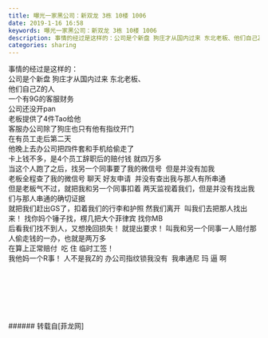 ```yaml
---
title: 曝光一家黑公司：新双龙 3栋 10楼 1006
date: 2019-1-16 16:58
keywords: 曝光一家黑公司：新双龙 3栋 10楼 1006
description: 事情的经过是这样的：公司是个新盘 狗庄才从国内过来 东北老板、他们自己Z的人一个有9G的客服财务公司还没开pan老板提供了4件Tao给他客服办公司除了狗庄也只有他有指纹开门在有员工走后第二天他晚上去办公司把四件套和手机给偷走了卡上钱不多，是4个员工辞职后的赔付钱 就四万多当这个人跑了之后，找另一个同事要了我的微信号  但是并没有加我老板全程查了我的微信号 聊天 好友申请  并没有查出我与那人有所串通但是老板气不过，就把我和另一个同事扣着 两天监视着我们，但是并没有找出我们与那人串通的确切证据就把我们赶出GS了，扣着我们的行李和护照 然我们离开  叫我们去把那人找出来！ 找你妈个锤子找，楞几把大个菲律宾 找你MB后看我们找不到人，又想挽回损失！ 就提出要求！ 叫我和另一个同事一人赔付那人偷走钱的一办，也就是两万多在算上正常赔付  吃 住 临时工签！ 我他妈一个R事！ 人不是我Z的 办公司指纹锁我没有  我串通尼 玛 逼 啊
categories: sharing
---
```

<td class="t_f" id="postmessage_2710940">

事情的经过是这样的：<br/>
公司是个新盘 狗庄才从国内过来 东北老板、<br/>
他们自己Z的人<br/>
一个有9G的客服财务<br/>
公司还没开pan<br/>
老板提供了4件Tao给他<br/>
客服办公司除了狗庄也只有他有指纹开门<br/>
在有员工走后第二天<br/>
他晚上去办公司把四件套和手机给偷走了<br/>
卡上钱不多，是4个员工辞职后的赔付钱 就四万多<br/>
当这个人跑了之后，找另一个同事要了我的微信号  但是并没有加我<br/>
老板全程查了我的微信号 聊天 好友申请  并没有查出我与那人有所串通<br/>
但是老板气不过，就把我和另一个同事扣着 两天监视着我们，但是并没有找出我们与那人串通的确切证据<br/>
就把我们赶出GS了，扣着我们的行李和护照 然我们离开  叫我们去把那人找出来！ 找你妈个锤子找，楞几把大个菲律宾 找你MB<br/>
后看我们找不到人，又想挽回损失！ 就提出要求！ 叫我和另一个同事一人赔付那人偷走钱的一办，也就是两万多<br/>
在算上正常赔付  吃 住 临时工签！ <br/>
我他妈一个R事！ 人不是我Z的 办公司指纹锁我没有  我串通尼 玛 逼 啊<br/>
<img alt="" border="0" class="zoom" data-cf-modified-6ad84378041b93ccf6c135ef-="" file="http://www.flw.ph/data/appbyme/upload/image/201901/16/9osqBpdIAgx4.jpg" id="aimg_n3PEW" lazyloadthumb="1" onclick="" onmouseover="" src="http://www.flw.ph/data/appbyme/upload/image/201901/16/9osqBpdIAgx4.jpg"/><br/>
<br/>
<img alt="" border="0" class="zoom" data-cf-modified-6ad84378041b93ccf6c135ef-="" file="http://www.flw.ph/data/appbyme/upload/image/201901/16/OZl3vfRk0A0j.jpg" id="aimg_V0Jzv" lazyloadthumb="1" onclick="" onmouseover="" src="http://www.flw.ph/data/appbyme/upload/image/201901/16/OZl3vfRk0A0j.jpg"/><br/>
<br/>
<img alt="" border="0" class="zoom" data-cf-modified-6ad84378041b93ccf6c135ef-="" file="http://www.flw.ph/data/appbyme/upload/image/201901/16/4stuHqj9fYOT.jpg" id="aimg_ZsOra" lazyloadthumb="1" onclick="" onmouseover="" src="http://www.flw.ph/data/appbyme/upload/image/201901/16/4stuHqj9fYOT.jpg"/><br/>
<br/>
<img alt="" border="0" class="zoom" data-cf-modified-6ad84378041b93ccf6c135ef-="" file="http://www.flw.ph/data/appbyme/upload/image/201901/16/nKHmbrK0b5gP.jpg" id="aimg_eO4Bh" lazyloadthumb="1" onclick="" onmouseover="" src="http://www.flw.ph/data/appbyme/upload/image/201901/16/nKHmbrK0b5gP.jpg"/><br/>
<br/>
<img alt="" border="0" class="zoom" data-cf-modified-6ad84378041b93ccf6c135ef-="" file="http://www.flw.ph/data/appbyme/upload/image/201901/16/zff76FMQz0GX.jpg" id="aimg_l0uk9" lazyloadthumb="1" onclick="" onmouseover="" src="http://www.flw.ph/data/appbyme/upload/image/201901/16/zff76FMQz0GX.jpg"/><br/>
<br/>
<img alt="" border="0" class="zoom" data-cf-modified-6ad84378041b93ccf6c135ef-="" file="http://www.flw.ph/data/appbyme/upload/image/201901/16/K8gQYBYbkKk6.jpg" id="aimg_ZiwNb" lazyloadthumb="1" onclick="" onmouseover="" src="http://www.flw.ph/data/appbyme/upload/image/201901/16/K8gQYBYbkKk6.jpg"/><br/>
<br/>
</td>
###### 转载自[菲龙网]